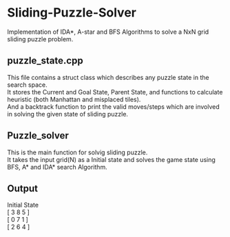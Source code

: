 # Sliding-Puzzle-Solver
Implementation of IDA*, A-star and BFS Algorithms to solve a NxN grid sliding puzzle problem.

## puzzle_state.cpp
This file contains a struct class which describes any puzzle state in the search space.<br/>
It stores the Current and Goal State, Parent State, and functions to calculate heuristic (both Manhattan and misplaced tiles).<br/>
And a backtrack function to print the valid moves/steps which are involved in solving the given state of sliding puzzle.

## Puzzle_solver
This is the main function for solvig sliding puzzle.<br/>
It takes the input grid(N) as a Initial state and solves the game state using BFS, A* and IDA* search Algorithm.

## Output
Initial State<br/>
[ 3 8 5 ]<br/>
[ 0 7 1 ]<br/>
[ 2 6 4 ]<br/>
